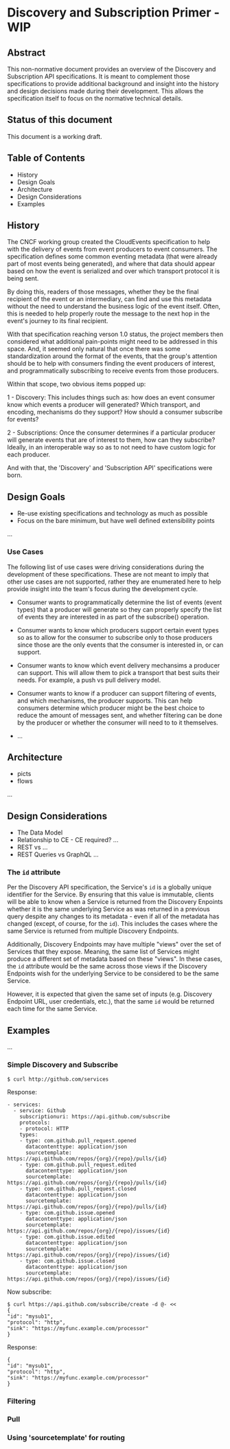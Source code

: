 # Discovery and Subscription Primer - WIP

## Abstract

This non-normative document provides an overview of the Discovery and
Subscription API specifications. It is meant to complement those specifications
to provide additional background and insight into the history and design
decisions made during their development. This allows the specification itself
to focus on the normative technical details.

## Status of this document

This document is a working draft.

## Table of Contents

- History
- Design Goals
- Architecture
- Design Considerations
- Examples

## History

The CNCF working group created the CloudEvents specification to help with the
delivery of events from event producers to event consumers. The specification
defines some common eventing metadata (that were already part of most events
being generated), and where that data should appear based on how the event
is serialized and over which transport protocol it is being sent.

By doing this, readers of those messages, whether they be the final recipient
of the event or an intermediary, can find and use this metadata without the
need to understand the business logic of the event itself. Often, this
is needed to help properly route the message to the next hop in the event's
journey to its final recipient.

With that specification reaching verson 1.0 status, the project members then
considered what additional pain-points might need to be addressed in this
space. And, it seemed only natural that once there was some standardization
around the format of the events, that the group's attention should be to help
with consumers finding the event producers of interest, and programmatically
subscribing to receive events from those producers.

Within that scope, two obvious items popped up:

1 - Discovery:
    This includes things such as: how does an event consumer know which events
    a producer will generated? Which transport, and encoding, mechanisms do
    they support? How should a consumer subscribe for events?
    
2 - Subscriptions: 
    Once the consumer determines if a particular producer will generate events
    that are of interest to them, how can they subscribe? Ideally, in an
    interoperable way so as to not need to have custom logic for each producer.

And with that, the 'Discovery' and 'Subscription API' specifications were born.

## Design Goals

- Re-use existing specifications and technology as much as possible
- Focus on the bare minimum, but have well defined extensibility points

...

### Use Cases

The following list of use cases were driving considerations during the
development of these specifications. These are not meant to imply that other
use cases are not supported, rather they are enumerated here to help provide
insight into the team's focus during the development cycle.

- Consumer wants to programmatically determine the list of events (event types)
  that a producer will generate so they can properly specify the list of events
  they are interested in as part of the subscribe() operation.
  
- Consumer wants to know which producers support certain event types so as to
  allow for the consumer to subscribe only to those producers since those are
  the only events that the consumer is interested in, or can support.

- Consumer wants to know which event delivery mechansims a producer can support.
  This will allow them to pick a transport that best suits their needs. For
  example, a push vs pull delivery model.

- Consumer wants to know if a producer can support filtering of events, and
  which mechanisms, the producer supports. This can help consumers determine
  which producer might be the best choice to reduce the amount of messages
  sent, and whether filtering can be done by the producer or whether the
  consumer will need to to it themselves.

- ...

## Architecture

- picts
- flows

...

## Design Considerations

- The Data Model
- Relationship to CE - CE required? ...
- REST vs ...
- REST Queries vs GraphQL
...

### The `id` attribute

Per the Discovery API specification, the Service's `id` is a globally
unique identifier for the Service. By ensuring that this value is immutable,
clients will be able to know when a Service is returned from the
Discovery Enpoints whether it is the same underlying Service as was returned
in a previous query despite any changes to its metadata - even if all of the
metadata has changed (except, of course, for the `id`). This includes the
cases where the same Service is returned from multiple Discovery Endpoints.

Additionally, Discovery Endpoints may have multiple "views" over the set
of Services that they expose. Meaning, the same list of Services might
produce a different set of metadata based on these "views". In these cases,
the `id` attribute would be the same across those views if the Discovery
Endpoints wish for the underlying Service to be considered to be the same
Service.

However, it is expected that given the same set of inputs (e.g. Discovery
Endpoint URL, user credentials, etc.), that the same `id` would be returned
each time for the same Service.

## Examples
...

### Simple Discovery and Subscribe

```
$ curl http://github.com/services
```

Response:
```
- services:
  - service: Github
    subscriptionuri: https://api.github.com/subscribe
    protocols:
    - protocol: HTTP
    types:
    - type: com.github.pull_request.opened
      datacontenttype: application/json
      sourcetemplate: https://api.github.com/repos/{org}/{repo}/pulls/{id}
    - type: com.github.pull_request.edited
      datacontenttype: application/json
      sourcetemplate: https://api.github.com/repos/{org}/{repo}/pulls/{id}
    - type: com.github.pull_request.closed
      datacontenttype: application/json
      sourcetemplate: https://api.github.com/repos/{org}/{repo}/pulls/{id}
    - type: com.github.issue.opened
      datacontenttype: application/json
      sourcetemplate: https://api.github.com/repos/{org}/{repo}/issues/{id}
    - type: com.github.issue.edited
      datacontenttype: application/json
      sourcetemplate: https://api.github.com/repos/{org}/{repo}/issues/{id}
    - type: com.github.issue.closed
      datacontenttype: application/json
      sourcetemplate: https://api.github.com/repos/{org}/{repo}/issues/{id}
```

Now subscribe:

```
$ curl https://api.github.com/subscribe/create -d @- <<
{
"id": "mysub1",
"protocol": "http",
"sink": "https://myfunc.example.com/processor"
}
```

Response:
```
{
"id": "mysub1",
"protocol": "http",
"sink": "https://myfunc.example.com/processor"
}
```

### Filtering

### Pull

### Using 'sourcetemplate' for routing
